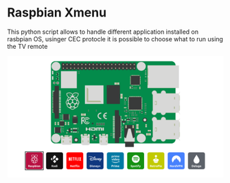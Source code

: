 # Raspbian Xmenu

This python script allows to handle different application installed on rasbpian OS, usinger CEC protocle it is possible to choose what to run using the TV remote

![preview](interface.png)
